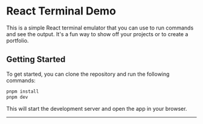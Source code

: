 # React Terminal Demo

This is a simple React terminal emulator that you can use to run commands and see the output. It's a fun way to show off your projects or to create a portfolio.

## Getting Started

To get started, you can clone the repository and run the following commands:

```bash
pnpm install
pnpm dev
```

This will start the development server and open the app in your browser.

---
